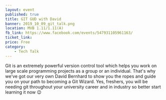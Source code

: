 ```yaml
---
layout: event
published: true
title: GIT GUD with David
banner: 2019_10_09_git_talk.png
location: MVB 1.11/1.11(A)
fb_link: https://www.facebook.com/events/547931105961163/
ticket_link: 
price: Free
category:
    - Tech Talk
---
```


Git is an extremely powerful version control tool which helps you work on large scale programming projects as a group or an individual.
That's why we've got our very own David Bernhard to show you the ropes and guide you on your path to becoming a Git Wizard.
Yes, freshers, you will be needing git throughout your university career and in industry so better start learning it now 😉
